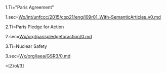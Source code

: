 1.Ti="Paris Agreement"

1.sec=<a href="index.php?action=source&file=Wx/int/unfccc/2015/cop21/eng/l09r01_With-SemanticArticles_v0.md">Wx/int/unfccc/2015/cop21/eng/l09r01_With-SemanticArticles_v0.md</a>


2.Ti=Paris Pledge for Action

2.sec=<a href="index.php?action=source&file=Wx/org/parispledgeforaction/0.md">Wx/org/parispledgeforaction/0.md</a>


3.Ti=Nuclear Safety

3.sec=<a href="index.php?action=source&file=/Wx/org/iaea/GSR3/0.md">Wx/org/iaea/GSR3/0.md</a>

=[Z/ol/3]